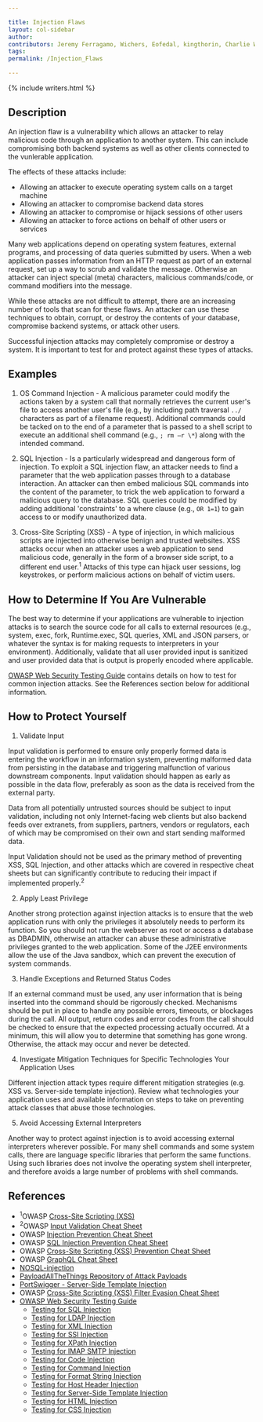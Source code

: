 ```yaml
---

title: Injection Flaws
layout: col-sidebar
author:
contributors: Jeremy Ferragamo, Wichers, Eofedal, kingthorin, Charlie Worrell
tags:
permalink: /Injection_Flaws

---
```


{% include writers.html %}

## Description

An injection flaw is a vulnerability which allows an attacker to relay malicious code through an application to another system. This can include compromising both backend systems as well as other clients connected to the vunlerable application.

The effects of these attacks include:

- Allowing an attacker to execute operating system calls on a target machine
- Allowing an attacker to compromise backend data stores
- Allowing an attacker to compromise or hijack sessions of other users
- Allowing an attacker to force actions on behalf of other users or services

Many web applications depend on operating system features, external programs, and processing of data queries submitted by users. When a web application passes information from an HTTP request as part of an external request, set up a way to scrub and validate the message. Otherwise an attacker can inject special (meta) characters, malicious commands/code, or command modifiers into the message.

While these attacks are not difficult to attempt, there are an increasing number of tools that scan for these flaws. An attacker can use these techniques to obtain, corrupt, or destroy the contents of your database, compromise backend systems, or attack other users.

Successful injection attacks may completely compromise or destroy a system. It is important to test for and protect against these types of attacks.

## Examples

1. OS Command Injection - A malicious parameter could modify the actions taken by a system call that normally retrieves the current user's file to access another user's file (e.g., by including path traversal `../` characters as part of a filename request). Additional commands could be tacked on to the end of a parameter that is passed to a shell script to execute an additional shell command (e.g., `; rm –r \*`) along with the intended command.

2. SQL Injection - Is a particularly widespread and dangerous form of injection. To exploit a SQL injection flaw, an attacker needs to find a parameter that the web application passes through to a database interaction. An attacker can then embed malicious SQL commands into the content of the parameter, to trick the web application to forward a malicious query to the database. SQL queries could be modified by adding additional 'constraints' to a where clause (e.g., `OR 1=1`) to gain access to or modify unauthorized data.

3. Cross-Site Scripting (XSS) - A type of injection, in which malicious scripts are injected into otherwise benign and trusted websites. XSS attacks occur when an attacker uses a web application to send malicious code, generally in the form of a browser side script, to a different end user.<sup>1</sup> Attacks of this type can hijack user sessions, log keystrokes, or perform malicious actions on behalf of victim users.

## How to Determine If You Are Vulnerable

The best way to determine if your applications are vulnerable to injection attacks is to search the source code for all calls to external resources (e.g., system, exec, fork, Runtime.exec, SQL queries, XML and JSON parsers, or whatever the syntax is for making requests to interpreters in your environment). Additionally, validate that all user provided input is sanitized and user provided data that is output is properly encoded where applicable.

[OWASP Web Security Testing Guide](https://owasp.org/www-project-web-security-testing-guide) contains details on how to test for common injection attacks. See the References section below for additional information.

## How to Protect Yourself

1. Validate Input

Input validation is performed to ensure only properly formed data is entering the workflow in an information system, preventing malformed data from persisting in the database and triggering malfunction of various downstream components. Input validation should happen as early as possible in the data flow, preferably as soon as the data is received from the external party.

Data from all potentially untrusted sources should be subject to input validation, including not only Internet-facing web clients but also backend feeds over extranets, from suppliers, partners, vendors or regulators, each of which may be compromised on their own and start sending malformed data.

Input Validation should not be used as the primary method of preventing XSS, SQL Injection, and other attacks which are covered in respective cheat sheets but can significantly contribute to reducing their impact if implemented properly.<sup>2</sup>

2. Apply Least Privilege
   
Another strong protection against injection attacks is to ensure that the web application runs with only the privileges it absolutely needs to perform its function. So you should not run the webserver as root or access a database as DBADMIN, otherwise an attacker can abuse these administrative privileges granted to the web application. Some of the J2EE environments allow the use of the Java sandbox, which can prevent the execution of system commands.

3. Handle Exceptions and Returned Status Codes
   
If an external command must be used, any user information that is being inserted into the command should be rigorously checked. Mechanisms should be put in place to handle any possible errors, timeouts, or blockages during the call. All output, return codes and error codes from the call should be checked to ensure that the expected processing actually occurred. At a minimum, this will allow you to determine that something has gone wrong. Otherwise, the attack may occur and never be detected.

4. Investigate Mitigation Techniques for Specific Technologies Your Application Uses

Different injection attack types require different mitigation strategies (e.g. XSS vs. Server-side template injection). Review what technologies your application uses and available information on steps to take on preventing attack classes that abuse those technologies.

5. Avoid Accessing External Interpreters
   
Another way to protect against injection is to avoid accessing external interpreters wherever possible. For many shell commands and some system calls, there are language specific libraries that perform the same functions. Using such libraries does not involve the operating system shell interpreter, and therefore avoids a large number of problems with shell commands.

## References

- <sup>1</sup>OWASP [Cross-Site Scripting (XSS)](https://owasp.org/www-community/attacks/xss/)
- <sup>2</sup>OWASP [Input Validation Cheat Sheet](https://cheatsheetseries.owasp.org/cheatsheets/Input_Validation_Cheat_Sheet.html)
- OWASP [Injection Prevention Cheat Sheet](https://cheatsheetseries.owasp.org/cheatsheets/Injection_Prevention_Cheat_Sheet.html)
- OWASP [SQL Injection Prevention Cheat Sheet](https://cheatsheetseries.owasp.org/cheatsheets/SQL_Injection_Prevention_Cheat_Sheet.html)
- OWASP [Cross-Site Scripting (XSS) Prevention Cheat Sheet](https://cheatsheetseries.owasp.org/cheatsheets/Cross_Site_Scripting_Prevention_Cheat_Sheet.html)
- OWASP [GraphQL Cheat Sheet](https://cheatsheetseries.owasp.org/cheatsheets/GraphQL_Cheat_Sheet.html)
- [NOSQL-injection](http://erlend.oftedal.no/blog/?blogid=110)
- [PayloadAllTheThings Repository of Attack Payloads](https://github.com/swisskyrepo/PayloadsAllTheThings)
- [PortSwigger - Server-Side Template Injection](https://portswigger.net/research/server-side-template-injection)
- OWASP [Cross-Site Scripting (XSS) Filter Evasion Cheat Sheet](https://cheatsheetseries.owasp.org/cheatsheets/XSS_Filter_Evasion_Cheat_Sheet.html)
- [OWASP Web Security Testing Guide](https://owasp.org/www-project-web-security-testing-guide/stable/)
   - [Testing for SQL Injection](https://owasp.org/www-project-web-security-testing-guide/stable/4-Web_Application_Security_Testing/07-Input_Validation_Testing/05-Testing_for_SQL_Injection)
   - [Testing for LDAP Injection](https://owasp.org/www-project-web-security-testing-guide/stable/4-Web_Application_Security_Testing/07-Input_Validation_Testing/06-Testing_for_LDAP_Injection)
   - [Testing for XML Injection](https://owasp.org/www-project-web-security-testing-guide/stable/4-Web_Application_Security_Testing/07-Input_Validation_Testing/07-Testing_for_XML_Injection)
   - [Testing for SSI Injection](https://owasp.org/www-project-web-security-testing-guide/stable/4-Web_Application_Security_Testing/07-Input_Validation_Testing/08-Testing_for_SSI_Injection)
   - [Testing for XPath Injection](https://owasp.org/www-project-web-security-testing-guide/stable/4-Web_Application_Security_Testing/07-Input_Validation_Testing/09-Testing_for_XPath_Injection)
   - [Testing for IMAP SMTP Injection](https://owasp.org/www-project-web-security-testing-guide/stable/4-Web_Application_Security_Testing/07-Input_Validation_Testing/10-Testing_for_IMAP_SMTP_Injection)
   - [Testing for Code Injection](https://owasp.org/www-project-web-security-testing-guide/stable/4-Web_Application_Security_Testing/07-Input_Validation_Testing/11-Testing_for_Code_Injection)
   - [Testing for Command Injection](https://owasp.org/www-project-web-security-testing-guide/stable/4-Web_Application_Security_Testing/07-Input_Validation_Testing/12-Testing_for_Command_Injection)
   - [Testing for Format String Injection](https://owasp.org/www-project-web-security-testing-guide/stable/4-Web_Application_Security_Testing/07-Input_Validation_Testing/13-Testing_for_Format_String_Injection)
   - [Testing for Host Header Injection](https://owasp.org/www-project-web-security-testing-guide/stable/4-Web_Application_Security_Testing/07-Input_Validation_Testing/17-Testing_for_Host_Header_Injection)
   - [Testing for Server-Side Template Injection](https://owasp.org/www-project-web-security-testing-guide/stable/4-Web_Application_Security_Testing/07-Input_Validation_Testing/18-Testing_for_Server-side_Template_Injection)
   - [Testing for HTML Injection](https://owasp.org/www-project-web-security-testing-guide/stable/4-Web_Application_Security_Testing/11-Client-side_Testing/03-Testing_for_HTML_Injection)
   - [Testing for CSS Injection](https://owasp.org/www-project-web-security-testing-guide/stable/4-Web_Application_Security_Testing/11-Client-side_Testing/05-Testing_for_CSS_Injection)

